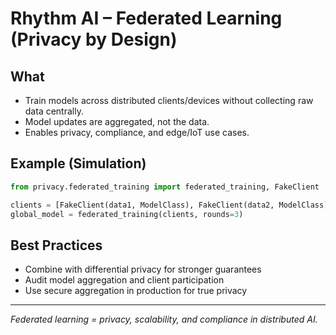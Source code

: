 # Rhythm AI – Federated Learning (Privacy by Design)

## What

- Train models across distributed clients/devices without collecting raw data centrally.
- Model updates are aggregated, not the data.
- Enables privacy, compliance, and edge/IoT use cases.

## Example (Simulation)

```python
from privacy.federated_training import federated_training, FakeClient

clients = [FakeClient(data1, ModelClass), FakeClient(data2, ModelClass), ...]
global_model = federated_training(clients, rounds=3)
```

## Best Practices

- Combine with differential privacy for stronger guarantees
- Audit model aggregation and client participation
- Use secure aggregation in production for true privacy

---

*Federated learning = privacy, scalability, and compliance in distributed AI.*